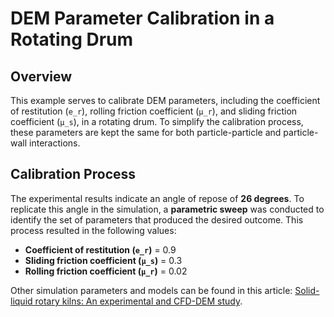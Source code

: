 # DEM Parameter Calibration in a Rotating Drum

## Overview
This example serves to calibrate DEM parameters, including the coefficient of restitution (`e_r`), rolling friction coefficient (`μ_r`), and sliding friction coefficient (`μ_s`), in a rotating drum. To simplify the calibration process, these parameters are kept the same for both particle-particle and particle-wall interactions.

## Calibration Process
The experimental results indicate an angle of repose of **26 degrees**. To replicate this angle in the simulation, a **parametric sweep** was conducted to identify the set of parameters that produced the desired outcome. This process resulted in the following values:

- **Coefficient of restitution (`e_r`)** = 0.9   
- **Sliding friction coefficient (`μ_s`)** = 0.3  
- **Rolling friction coefficient (`μ_r`)** = 0.02 

Other simulation parameters and models can be found in this article: [Solid-liquid rotary kilns: An experimental and CFD-DEM study](https://www.sciencedirect.com/science/article/pii/S003259102300791X).
